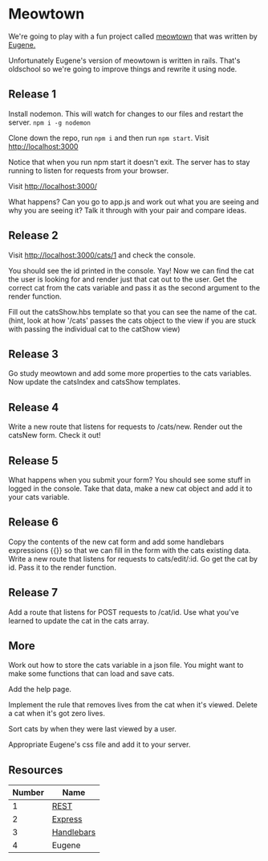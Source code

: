 # Meowtown

We're going to play with a fun project called [meowtown](http://meowtown.herokuapp.com/cats) that was written by [Eugene.](https://github.com/data-doge)

Unfortunately Eugene's version of meowtown is written in rails. That's oldschool so we're going to improve things and rewrite it using node.


## Release 1
Install nodemon. This will watch for changes to our files and restart the server. ```npm i -g nodemon```

Clone down the repo, run ```npm i``` and then run ```npm start```. Visit [http://localhost:3000](http://localhost:3000)

Notice that when you run npm start it doesn't exit. The server has to stay running to listen for requests from your browser.

Visit [http://localhost:3000/](http://localhost:3000/)

What happens? Can you go to app.js and work out what you are seeing and why you are seeing it? Talk it through with your pair and compare ideas.

## Release 2

Visit [http://localhost:3000/cats/1](http://localhost:3000/cats/1) and check the console.

You should see the id printed in the console. Yay! Now we can find the cat the user is looking for and render just that cat out to the user. Get the correct cat from the cats variable and pass it as the second argument to the render function.

Fill out the catsShow.hbs template so that you can see the name of the cat. (hint, look at how '/cats' passes the cats object to the view if you are stuck with passing the individual cat to the catShow view)

## Release 3

Go study meowtown and add some more properties to the cats variables. Now update the catsIndex and catsShow templates.

## Release 4

Write a new route that listens for requests to /cats/new. Render out the catsNew form. Check it out!

## Release 5

What happens when you submit your form? You should see some stuff in logged in the console. Take that data, make a new cat object and add it to your cats variable.

## Release 6

Copy the contents of the new cat form and add some handlebars expressions {{}} so that we can fill in the form with the cats existing data.
Write a new route that listens for requests to cats/edit/:id. Go get the cat by id. Pass it to the render function.

## Release 7

Add a route that listens for POST requests to /cat/id. Use what you've learned to update the cat in the cats array.

## More

Work out how to store the cats variable in a json file. You might want to make some functions that can load and save cats.

Add the help page.

Implement the rule that removes lives from the cat when it's viewed. Delete a cat when it's got zero lives.

Sort cats by when they were last viewed by a user.

Appropriate Eugene's css file and add it to your server.


## Resources

Number | Name
-------|------
1 | [REST](http://guides.rubyonrails.org/routing.html)
2 | [Express](http://expressjs.com/)
3 | [Handlebars](http://handlebarsjs.com/)
4 | Eugene

